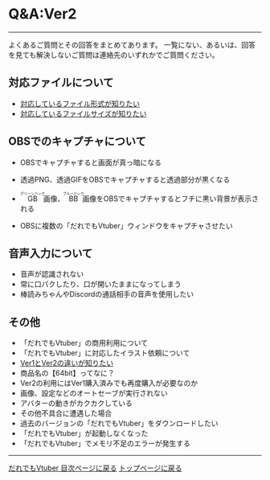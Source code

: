# Q&A:Ver2
---
よくあるご質問とその回答をまとめてあります。
一覧にない、あるいは、回答を見ても解決しないご質問は連絡先のいずれかでご質問ください。

## 対応ファイルについて
+ [対応しているファイル形式が知りたい](vtuber2_file1.md)
+ [対応しているファイルサイズが知りたい](vtuber2_file2.md)

## OBSでのキャプチャについて
+ OBSでキャプチャすると画面が真っ暗になる
+ 透過PNG、透過GIFをOBSでキャプチャすると透過部分が黒くなる

+ <ruby>GB<rp>（</rp><rt>グリーンバック</rt><rp>）</rp></ruby>画像、<ruby>BB<rp>（</rp><rt>ブルーバック</rt><rp>）</rp></ruby>画像をOBSでキャプチャするとフチに黒い背景が表示される
+ OBSに複数の「だれでもVtuber」ウィンドウをキャプチャさせたい

## 音声入力について
+ 音声が認識されない
+ 常に口パクしたり、口が開いたままになってしまう
+ 棒読みちゃんやDiscordの通話相手の音声を使用したい

## その他
+ 「だれでもVtuber」の商用利用について
+ 「だれでもVtuber」に対応したイラスト依頼について
+ [Ver1とVer2の違いが知りたい](diff_ver1_ver2.md)
+ 商品名の【64bit】ってなに？
+ Ver2の利用にはVer1購入済みでも再度購入が必要なのか
+ 画像、設定などのオートセーブが実行されない
+ アバターの動きがカクカクしている
+ その他不具合に遭遇した場合
+ 過去のバージョンの「だれでもVtuber」をダウンロードしたい
+ 「だれでもVtuber」が起動しなくなった
+ 「だれでもVtuber」でメモリ不足のエラーが発生する

---
[だれでもVtuber 目次ページに戻る](index_vtuber2.md)
[トップページに戻る](index_top.md#falhong-cha)